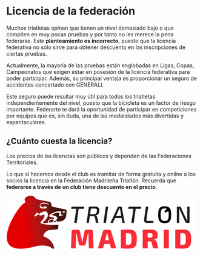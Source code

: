 # Licencia de la federación

Muchos triatletas opinan que tienen un nivel demasiado bajo o que compiten en muy pocas pruebas y por tanto no les merece la pena federarse. Este **planteamiento es incorrecto**, puesto que la licencia federativa no sólo sirve para obtener descuento en las inscripciones de ciertas pruebas.

Actualmente, la mayoría de las pruebas están englobadas en Ligas, Copas, Campeonatos que exigen estar en posesión de la licencia federativa para poder participar. Además, su principal ventaja es proporcionar un seguro de accidentes concertado con GENERALI.

Este seguro puede resultar muy útil para todos los triatletas independientemente del nivel, puesto que la bicicleta es un factor de riesgo importante.
Federarte te dará la oportunidad de participar en competiciones por equipos que es, sin duda, una de las modalidades más divertidas y espectaculares.

## ¿Cuánto cuesta la licencia?

Los precios de las licencias son públicos y dependen de las Federaciones Territoriales.

Lo que sí hacemos desde el club es tramitar de forma gratuita y online a los socios la licencia en la Federación Madrileña Triatlón. Recuerda que **federarse a través de un club tiene descuento en el precio**.

![logo Federación Madrileña Triatlón](./images/logo-triatlon-madrid.png)
